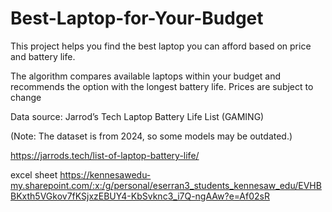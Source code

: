 # Best-Laptop-for-Your-Budget

This project helps you find the best laptop you can afford based on price and battery life.

The algorithm compares available laptops within your budget and recommends the option with the longest battery life. Prices are subject to change

Data source: Jarrod’s Tech Laptop Battery Life List (GAMING)

(Note: The dataset is from 2024, so some models may be outdated.)


https://jarrods.tech/list-of-laptop-battery-life/


excel sheet 
https://kennesawedu-my.sharepoint.com/:x:/g/personal/eserran3_students_kennesaw_edu/EVHBBKxth5VGkov7fKSjxzEBUY4-KbSvknc3_i7Q-ngAAw?e=Af02sR
